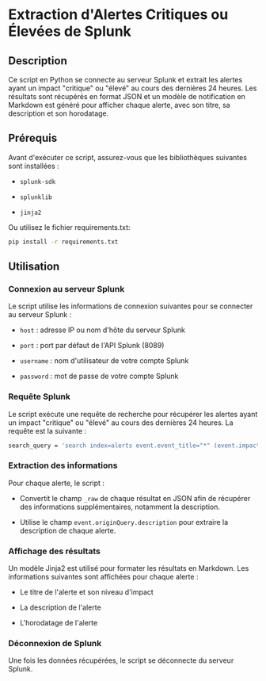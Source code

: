 
# Extraction d'Alertes Critiques ou Élevées de Splunk

  

## Description

  

Ce script en Python se connecte au serveur Splunk et extrait les alertes ayant un impact "critique" ou "élevé" au cours des dernières 24 heures. Les résultats sont récupérés en format JSON et un modèle de notification en Markdown est généré pour afficher chaque alerte, avec son titre, sa description et son horodatage.

  

## Prérequis

  

Avant d'exécuter ce script, assurez-vous que les bibliothèques suivantes sont installées :

  

-  `splunk-sdk`

-  `splunklib`

-  `jinja2`

  

Ou utilisez le fichier requirements.txt:

```bash
pip install -r requirements.txt
``` 

  

## Utilisation

  

### Connexion au serveur Splunk

  

Le script utilise les informations de connexion suivantes pour se connecter au serveur Splunk :

  

-  `host` : adresse IP ou nom d'hôte du serveur Splunk

-  `port` : port par défaut de l'API Splunk (8089)

-  `username` : nom d'utilisateur de votre compte Splunk

-  `password` : mot de passe de votre compte Splunk


  

### Requête Splunk

  

Le script exécute une requête de recherche pour récupérer les alertes ayant un impact "critique" ou "élevé" au cours des dernières 24 heures. La requête est la suivante :

  

```bash 
search_query = 'search index=alerts event.event_title="*" (event.impact="high" OR event.urgency="high") earliest=-24h'
```

  

### Extraction des informations

  

Pour chaque alerte, le script :

  

- Convertit le champ `_raw` de chaque résultat en JSON afin de récupérer des informations supplémentaires, notamment la description.

- Utilise le champ `event.originQuery.description` pour extraire la description de chaque alerte.

  

### Affichage des résultats

  

Un modèle Jinja2 est utilisé pour formater les résultats en Markdown. Les informations suivantes sont affichées pour chaque alerte :

  

- Le titre de l'alerte et son niveau d'impact

- La description de l'alerte

- L'horodatage de l'alerte

  

### Déconnexion de Splunk

  

Une fois les données récupérées, le script se déconnecte du serveur Splunk.
